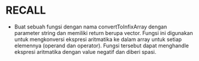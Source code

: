 # RECALL

- Buat sebuah fungsi dengan nama convertToInfixArray dengan parameter string dan memiliki return berupa vector<string>. Fungsi ini digunakan untuk mengkonversi ekspresi aritmatika ke dalam array untuk setiap elemennya (operand dan operator). Fungsi tersebut dapat menghandle ekspresi aritmatika dengan value negatif dan diberi spasi.
